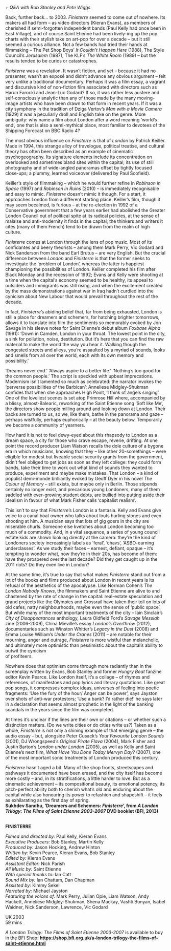 

_+ Q&A with Bob Stanley and Pete Wiggs_

Back, further back… to 2003. _Finisterre_ seemed to come out of nowhere. Its makers all had form – as video directors (Kieran Evans), as members of cherished if semi-forgotten independent bands (Paul Kelly had once been in East Village), and of course Saint Etienne had been lively-ing up the pop charts with their stylish take on art-pop for over a decade – but it still seemed a curious alliance. Not a few bands had tried their hands at filmmaking – The Pet Shop Boys’ _It Couldn’t Happen Here_ (1988), The Style Council’s _Jerusalem_ (1987), The KLF’s _The White Room_ (1989) – but the results tended to be curios or catastrophes.

_Finisterre_ was a revelation. It wasn’t fiction, and yet – because it had no presenter, wasn’t an exposé and didn’t advance any obvious argument – felt very unlike a traditional documentary. Perhaps it was a film essay, a vagrant and discursive kind of non-fiction film associated with directors such as Harun Farocki and Jean-Luc Godard? If so, it was rather less austere and self-consciously analytic than any of those made by the many moving-image artists who have been drawn to that form in recent years. If it was a city symphony in the tradition of Dziga Vertov’s _Man with a Movie Camera_ (1929) it was a peculiarly droll and English take on the genre. More ambiguity: why name a film about London after a word meaning ‘world’s end’, one that is also a semi-mythical place, most familiar to devotees of the Shipping Forecast on BBC Radio 4?

The most obvious influence on _Finisterre_ is that of _London_ by Patrick Keiller. Made in 1994, this strange alloy of travelogue, political treatise, and cultural theory has often been described as an example of cinematic psychogeography. Its signature elements include its concentration on overlooked and sometimes bland sites within the capital; its use of still photography and of wide-angled panoramas offset by tightly focused close-ups; a plummy, learned voiceover (delivered by Paul Scofield).

Keiller’s style of filmmaking – which he would further refine in _Robinson in Space_ (1997) and _Robinson in Ruins_ (2010) – is immediately recognisable and easy to mimic. _Finisterre_ doesn’t mimic it though. For a start, it approaches London from a different starting place: Keiller’s film, though it may seem becalmed, is furious – at the re-election in 1992 of a Conservative government that a few years earlier had abolished the Greater London Council out of political spite at its radical policies, at the sense of malaise and anti-modernity it finds in the capital; the thinkers and writers it cites (many of them French) tend to be drawn from the realm of high culture.

_Finisterre_ comes at London through the lens of pop music. Most of its confidantes and beery theorists – among them Mark Perry, Vic Godard and Nick Sanderson from the band Earl Brutus – are very English. But the crucial difference between _London_ and _Finisterre_ is that the former seeks to investigate the ‘problem of London’, whereas the latter is happiest championing the possibilities of London. Keiller completed his film after Black Monday and the recession of 1992; Evans and Kelly were shooting at a time when the capital’s economy seemed to be healthy, its appeal to outsiders and immigrants was still rising, and when the excitement created by the mass demonstrations against war in Iraq hadn’t curdled into the cynicism about New Labour that would prevail throughout the rest of the decade.

In fact, _Finisterre_’s abiding belief that, far from being exhausted, London is still a place for dreamers and schemers, for hatching brighter tomorrows, allows it to translate into film the sentiments so memorably evoked by Jon Savage in his sleeve notes for Saint Etienne’s debut album _Foxbase Alpha_ (1991): ‘Down in Camden, London in your throat. The lowest point in the city, a sink for pollution, noise, destitution. But it’s here that you can find the raw material to make the world the way you hear it. Walking though the congested streets and alleys, you’re assaulted by a myriad of sounds, looks and smells from all over the world, each with its own memory and possibility.’

‘Dreams never end.’ ‘Always aspire to a better life.’ ‘Nothing’s too good for the common people.’ The script is speckled with upbeat imprecations. Modernism isn’t lamented so much as celebrated: the narrator invokes the ‘perverse possibilities of the Barbican’; Anneliese Midgley-Shukman confides that when she approaches High Point, ‘I think of angels singing’. One of the loveliest scenes is set atop Primrose Hill where, accompanied by a blissy, almost-Balearic, reworking of the Saint Etienne song ‘Soft like Me’, the directors show people milling around and looking down at London. Their backs are turned to us, so we, like them, bathe in the panorama and gaze – perhaps wistfully, perhaps euphorically – at the beauty below. Temporarily we become a community of yearners.

How hard it is not to feel dewy-eyed about this rhapsody to London as a dream space, a city for those who crave escape, reverie, drifting. At one point the record producer Liam Watson recalls the dole culture of a bygone era in which musicians, knowing that they – like other 20-somethings – were eligible for modest but liveable social security grants from the government, didn’t feel obliged to get jobs as soon as they left college: they could form bands, take their time to work out what kind of sounds they wanted to produce, experiment and maybe make mistakes. That London – a kind of populist demi-monde brilliantly evoked by Geoff Dyer in his novel _The Colour of Memory_ – still exists, but maybe only in Berlin. Those stipends certainly no longer exist, and precarious young Londoners, many of them saddled with ever-growing student debts, are bullied into putting aside their idealism in favour of what Mark Fisher calls ‘capitalist realism’.

This isn’t to say that _Finisterre_’s London is a fantasia. Kelly and Evans give voice to a canal boat owner who talks about louts hurling stones and even shooting at him. A musician says that lots of gig goers in the city are miserable churls. Someone else kvetches about London becoming too much of a commodity. And, in a vital sequence, a series of young council estate kids are shown looking directly at the camera: they’re the kind of Londoners society increasingly labels as ‘feral’, ‘chavs’, ‘ASBO-earning underclasses’. As we study their faces – earnest, defiant, opaque – it’s tempting to wonder what, now they’re in their 20s, has become of them: have they prospered over the last decade? Did they get caught up in the 2011 riots? Do they even live in London?

At the same time, it’s true to say that what makes _Finisterre_ stand out from a lot of the books and films produced about London in recent years is its refusal of the aesthetics of the apocalypse. Like Norman Cohen’s _The London Nobody Knows_, the filmmakers and Saint Etienne are alive to and chastened by the rate of change in the capital: real-estate speculation and grand projects like the Olympics and Crossrail have taken their toll on lots of old cafes, natty neighbourhoods, maybe even the sense of ‘public space’. But while many of the most important treatments of the city – Iain Sinclair’s _City of Disappearances_ anthology, Laura Oldfield Ford’s _Savage Messiah_ zine (2006-2009), China Mieville’s essay _London’s Overthrow_ (2012), documentaries such as Winston Whitter’s _Legacy in the Dust_ (2008) and Emma Louise William’s _Under the Cranes_ (2011) – are notable for their mourning, anger and outrage, _Finisterre_ is more wistful than melancholic, and ultimately more optimistic than pessimistic about the capital’s ability to outwit the cynicism  
of profiteers.

Nowhere does that optimism come through more radiantly than in the screenplay written by Evans, Bob Stanley and former _Hungry Beat_ fanzine editor Kevin Pearce. Like London itself, it’s a collage – of rhymes and references, of manifestoes and pop lyrics and literary quotations. Like great pop songs, it compresses complex ideas, universes of feeling into poetic fragments: ‘Use the fury of the hour/ Anger can be power’, says Jayston over shots of anti-war protestors; ‘Use a bank? I’d rather die!’ he says later in a declaration that seems almost prophetic in the light of the banking scandals in the years since the film  was completed.

At times it’s unclear if the lines are their own or citations – or whether such a distinction matters. (Do we write cities or do cities write us?) Taken as a whole, _Finisterre_ is not only a shining example of that emerging genre – the audio essay – but, alongside Peter Cusack’s _Your Favourite London Sounds_ (2001), DJ Wrongspeed’s _Original Pirate Flava_ (2004), Mark Fisher and Justin Barton’s _London under London_ (2005), as well as Kelly and Saint Etienne’s next film, _What Have You Done Today Mervyn Day?_ (2007), one of the most important sonic treatments of London produced this century.

_Finisterre_ hasn’t aged a bit. Many of the shop fronts, streetscapes and pathways it documented have been erased, and the city itself has become more costly – and, in its stratifications, a little harder to love. But as a cinematic achievement – its compositional beauty, its emotional potency, its pitch-perfect ability both to cherish what’s old and enduring about the capital while also honouring its power to refashion and shapeshift – it feels as exhilarating as the first day of spring.  
**Sukhdev Sandhu, ‘Dreamers and Schemers: _Finisterre_’, from _A London Trilogy: The Films of Saint Etienne 2003-2007_ DVD booklet (BFI, 2013)**
<br><br>


**FINISTERRE**<br>

_Filmed and directed by:_ Paul Kelly,  Kieran Evans<br>
_Executive Producers:_ Bob Stanley,  Martin Kelly<br>
_Produced by:_ Jason Hocking,  Andrew Hinton<br>
_Written by:_ Kevin Pearce, Kieran Evans, Bob Stanley<br>
_Edited by:_ Kieran Evans<br>
_Assistant Editor:_ Nick Parish<br>
_All Music by:_ Saint Etienne<br>
_With special thanks to:_ Ian Catt<br>
_Sound Mix by:_  Ian Chattam,  Dan Chapman<br>
_Assisted by:_ Kimmy Sekel<br>
_Narrated by:_ Michael Jayston<br>
_Featuring the voices of:_ Mark Perry,  Julian Opie, Liam Watson, Andy Hackett, Anneliese Midgley-Shukman,  Shena Mackay, Vashti Bunyan,  Isabel Waidner, Nick Sanderson, Lawrence, Vic Godard<br>

UK 2003<br>
59 mins

_A London Trilogy: The Films of Saint Etienne 2003-2007_ is available to buy in the BFI Shop:  **https://shop.bfi.org.uk/a-london-trilogy-the-films-of-saint-etienne.html**
<br><br>


<!--stackedit_data:
eyJoaXN0b3J5IjpbMzMxODE4OTFdfQ==
-->